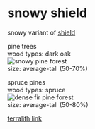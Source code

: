 
# snowy shield
  
snowy variant of [shield](https://en.wikipedia.org/wiki/Midwest_Canadian_Shield_Forests)  
  
pine trees  
wood types: dark oak  
![snowy pine forest](https://i.pinimg.com/originals/9d/e6/2e/9de62e3ab3ee8ab5ab3203b7982dc3b0.jpg)  
size: average-tall (50-70%)  
  
spruce pines  
wood types: spruce  
![dense fir pine forest](https://www.shutterstock.com/image-photo/dense-fir-pine-forest-some-600w-1921535609.jpg)  
size: average-tall (50-80%)  
    
  
[terralith link](https://stardustlabs.miraheze.org/wiki/Snowy_shield)